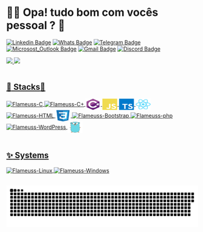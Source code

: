 # :man_technologist: Opa! tudo bom com vocês pessoal ?  :vulcan_salute:


[![Linkedin Badge](https://img.shields.io/badge/LinkedIn-0077B5?style=for-the-badge&logo=linkedin&logoColor=white)](https://www.linkedin.com/in/luis-hscampos/)
[![Whats Badge](https://img.shields.io/badge/WhatsApp-25D366?style=for-the-badge&logo=whatsapp&logoColor=white)](https://api.whatsapp.com/send?phone=5512991848281)
[![Telegram Badge](https://img.shields.io/badge/Telegram-2CA5E0?style=for-the-badge&logo=telegram&logoColor=white)](https://t.me/flameuss)
[![Microsost_Outlook Badge](https://img.shields.io/badge/Microsoft_Outlook-0078D4?style=for-the-badge&logo=microsoft-outlook&logoColor=white)](mailto:luis.henrique_campos@outlook.com.br)
[![Gmail Badge](https://img.shields.io/badge/Gmail-D14836?style=for-the-badge&logo=gmail&logoColor=white)](mailto:skynet.luis@gmail.com)
[![Discord Badge](https://img.shields.io/badge/Discord-7289DA?style=for-the-badge&logo=discord&logoColor=white)](https://discord.gg/EKpYjZgGWq)


 <div>
  <a href="https://github.com/Flameuss">
  <img height="180em" src="https://github-readme-stats.vercel.app/api?username=Flameuss&show_icons=true&theme=tokyonight&include_all_commits=true&count_private=true"/>
  <img height="180em" src="https://github-readme-stats.vercel.app/api/top-langs/?username=Flameuss&layout=compact&langs_count=7&theme=tokyonight"/>
</div>
<div style="display: inline_block"><br>
 
 ## :rocket: Stacks:rocket:
 
 <img  align="center" alt="Flameuss-C" height="30" width="40" src="https://cdn.jsdelivr.net/gh/devicons/devicon/icons/c/c-original.svg">
 <img  align="center" alt="Flameuss-C+" height="30" width="40" src="https://cdn.jsdelivr.net/gh/devicons/devicon/icons/cplusplus/cplusplus-original.svg">
 <img align="center" alt="Flameuss-Csharp" height="30" width="40" src="https://raw.githubusercontent.com/devicons/devicon/master/icons/csharp/csharp-original.svg">
  <img align="center" alt="Flameuss-Js" height="30" width="40" src="https://raw.githubusercontent.com/devicons/devicon/master/icons/javascript/javascript-plain.svg">
  <img align="center" alt="Flameuss-Ts" height="30" width="40" src="https://raw.githubusercontent.com/devicons/devicon/master/icons/typescript/typescript-plain.svg">
  <img align="center" alt="Flameuss-React" height="30" width="40" src="https://raw.githubusercontent.com/devicons/devicon/master/icons/react/react-original.svg">
  <img align="center" alt="Flameuss-HTML" height="30" width="40" src="https://cdn.jsdelivr.net/gh/devicons/devicon/icons/html5/html5-original.svg">
  <img align="center" alt="Flameuss-CSS" height="30" width="40" src="https://raw.githubusercontent.com/devicons/devicon/master/icons/css3/css3-original.svg">
 <img  align="center" alt="Flameuss-Bootstrap" height="30" width="40" src="https://cdn.jsdelivr.net/gh/devicons/devicon/icons/bootstrap/bootstrap-plain.svg">
 <img align="center" alt="Flameuss-php" height="30" width="40" src="https://cdn.jsdelivr.net/gh/devicons/devicon/icons/php/php-original.svg">
 <img  align="center" alt="Flameuss-WordPress" height="30" width="40"src="https://cdn.jsdelivr.net/gh/devicons/devicon/icons/wordpress/wordpress-original.svg">
 
 <img align="center" alt="Flameuss-Go" height="30" width="40" src="https://raw.githubusercontent.com/devicons/devicon/master/icons/go/go-original.svg">
  
  
</div>
  <div style="display: inline_block"><br>
   
 
## :sparkles: Systems
   
   
 <img align="center" alt="Flameuss-Linux" height="30" width="40" src="https://cdn.jsdelivr.net/gh/devicons/devicon/icons/linux/linux-original.svg">
   <img align="center" alt="Flameuss-Windows" height="30" width="40" src="https://cdn.jsdelivr.net/gh/devicons/devicon/icons/windows8/windows8-original.svg" />

 </div>
 
 ##
 ![Snake animation](https://github.com/Flameuss/Flameuss/blob/output/github-contribution-grid-snake.svg)
